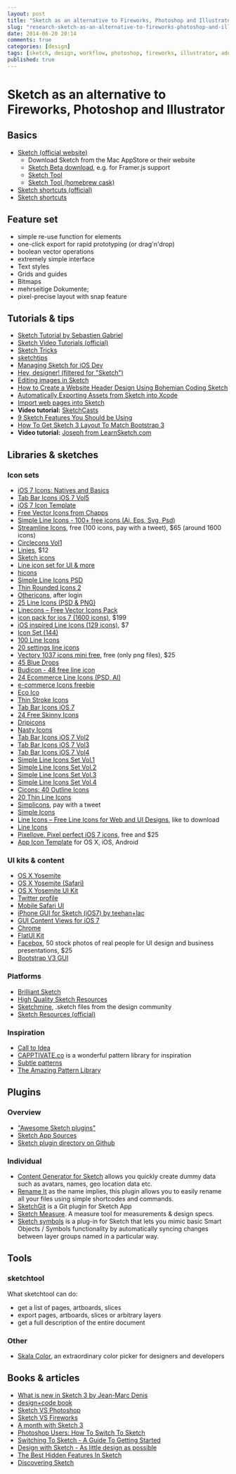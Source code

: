 ```yaml
---
layout: post
title: "Sketch as an alternative to Fireworks, Photoshop and Illustrator"
slug: "research-sketch-as-an-alternative-to-fireworks-photoshop-and-illustrator"
date: 2014-06-20 20:14
comments: true
categories: [design]
tags: [sketch, design, workflow, photoshop, fireworks, illustrator, adobe]
published: true
---
```


# Sketch as an alternative to Fireworks, Photoshop and Illustrator

## Basics

* [Sketch (official website)](http://bohemiancoding.com/sketch/)
  * Download Sketch from the Mac AppStore or their website
  * [Sketch Beta download](http://bohemiancoding.com/sketch/beta/), e.g. for Framer.js support
  * [Sketch Tool](http://bohemiancoders.tumblr.com/post/89354240665/making-a-toolchain-not-just-a-tool)
  * [Sketch Tool (homebrew cask)](https://github.com/caskroom/homebrew-cask/blob/master/Casks/sketch-tool.rb)
* [Sketch shortcuts (official)](http://bohemiancoding.com/sketch/support/documentation/15-shortcuts/)
* [Sketch shortcuts](http://sketchshortcuts.com)

## Feature set

* simple re-use function for elements
* one-click export for rapid prototyping (or drag'n'drop)
* boolean vector operations
* extremely simple interface
* Text styles
* Grids and guides
* Bitmaps
* mehrseitige Dokumente;
* pixel-precise layout with snap feature

## Tutorials & tips

* [Sketch Tutorial by Sebastien Gabriel](https://medium.com/@KounterB/sketch-tutorial_01-b76271a095e3)
* [Sketch Video Tutorials (official)](http://bohemiancoding.com/sketch/resources/video-tutorials/)
* [Sketch Tricks](http://sketchtricks.com)
* [sketchtips](http://www.sketchtips.info)
* [Managing Sketch for iOS Dev](https://medium.com/@tilllur/managing-sketch-for-ios-dev-8046d2eedc61)
* [Hey, designer! (filtered for "Sketch")](http://heydesigner.com/sketchapp/)
* [Editing images in Sketch](https://medium.com/@thisincludes/editing-images-in-sketch-d95dfa54cfc4)
* [How to Create a Website Header Design Using Bohemian Coding Sketch](http://medialoot.com/blog/how-to-create-a-website-header-design-using-bohemian-coding-sketch/)
* [Automatically Exporting Assets from Sketch into Xcode](http://mdznr.roon.io/automatically-exporting-assets-from-sketch-into-xcode)
* [Import web pages into Sketch](https://medium.com/@timur_carpeev/import-web-pages-into-sketch-6681ae0b118a)
* **Video tutorial:** [SketchCasts](http://www.sketchcasts.net)
* [9 Sketch Features You Should be Using](http://webdesign.tutsplus.com/tutorials/9-sketch-features-you-should-be-using--webdesign-18016)
* [How To Get Sketch 3 Layout To Match Bootstrap 3](http://christopherdbui.com/how-to-get-sketch-3-layout-to-match-bootstrap-3/)
* **Video tutorial:** [Joseph from LearnSketch.com](https://www.youtube.com/channel/UC4HSLwylN2gvbP5H5Swp4Cg)

## Libraries & sketches

### Icon sets

* [iOS 7 Icons: Natives and Basics](http://www.sketchappsources.com/free-source/281-ios7-icons-natives-and-basics.html)
* [Tab Bar Icons iOS 7 Vol5](http://www.pixeden.com/media-icons/tab-bar-icons-ios-7-vol5)
* [iOS 7 Icon Template](http://ios.robs.im)
* [Free Vector Icons from Chapps](https://dribbble.com/shots/1277721-Free-Vector-Icons-from-Chapps)
* [Simple Line Icons - 100+ free icons (Ai, Eps, Svg, Psd)](https://dribbble.com/shots/1344983-Simple-Line-Icons-100-free-icons-Ai-Eps-Svg-Psd)
* [Streamline Icons](http://www.streamlineicons.com), free (100 icons, pay with a tweet), $65 (around 1600 icons)
* [Circlecons Vol1](https://dribbble.com/shots/1379603-Circlecons-Vol1-Sketch-Download)
* [Linies](http://linies.uistore.io), $12
* [Sketch icons](https://dribbble.com/shots/1582227-Sketch-icons)
* [Line icon set for UI & more](https://www.behance.net/gallery/Line-icon-set-for-UI-more-Infinitely-scalable/10712283)
* [hicons](http://happytodesign.com/hicons/)
* [Simple Line Icons PSD](https://dribbble.com/shots/1411474-Simple-Line-Icons-PSD)
* [Thin Rounded Icons 2](https://dribbble.com/shots/1272019-Thin-Rounded-Icons-2)
* [Othericons](http://othericons.madebysource.com), after login
* [25 Line Icons (PSD & PNG)](http://www.graphicsfuel.com/2013/10/25-line-icons-psd-png/)
* [Linecons – Free Vector Icons Pack](http://designmodo.com/linecons-free/)
* [icon pack for ios 7 (1600 icons)](http://icons8.com/free-ios-7-icons-in-vector/), $199
* [iOS inspired Line Icons (129 icons)](http://jlane.co/ios7-icons/), $7
* [Icon Set (144)](https://dribbble.com/shots/1357137-Icon-Set-144)
* [100 Line Icons](http://www.elegantthemes.com/blog/freebie-of-the-week/free-line-style-icons)
* [20 settings line icons](http://freebiesbug.com/psd-freebies/20-settings-line-icons/)
* [Vectory 1037 icons mini free](http://www.icojam.com/blog/?p=589), free (only png files), $25
* [45 Blue Drops](https://dribbble.com/shots/1332726-45-Blue-Drops)
* [Budicon - 48 free line icon](https://dribbble.com/shots/1391290-Budicon-48-free-line-icon)
* [24 Ecommerce Line Icons (PSD, AI)](http://www.graphicsfuel.com/2013/12/24-ecommerce-line-icons-psd-ai/)
* [e-commerce Icons freebie](https://dribbble.com/shots/1335684-e-commerce-Icons-freebie)
* [Eco Ico](https://dribbble.com/shots/665585-Eco-Ico)
* [Thin Stroke Icons](https://dribbble.com/shots/1079999-Thin-Stroke-Icons)
* [Tab Bar Icons iOS 7](http://www.pixeden.com/media-icons/tab-bar-icons-ios-7)
* [24 Free Skinny Icons](https://dribbble.com/shots/1163804-24-Free-Skinny-Icons)
* [Dripicons](http://demo.amitjakhu.com/dripicons/)
* [Nasty Icons](http://www.nastyicons.com)
* [Tab Bar Icons iOS 7 Vol2](http://www.pixeden.com/media-icons/tab-bar-icons-ios-7-vol2)
* [Tab Bar Icons iOS 7 Vol3](http://www.pixeden.com/media-icons/tab-bar-icons-ios-7-vol3)
* [Tab Bar Icons iOS 7 Vol4](http://www.pixeden.com/media-icons/tab-bar-icons-ios-7-vol4)
* [Simple Line Icons Set Vol.1](http://graphicburger.com/simple-line-icons-set-vol-1/)
* [Simple Line Icons Set Vol.2](http://graphicburger.com/simple-line-icons-set-vol-2/)
* [Simple Line Icons Set Vol.3](http://graphicburger.com/simple-line-icons-set-vol-3/)
* [Simple Line Icons Set Vol.4](http://graphicburger.com/simple-line-icons-set-vol-4/)
* [Cicons: 40 Outline Icons](http://graphicburger.com/cicons-40-outline-icons/)
* [20 Thin Line Icons](http://www.bestpsdfreebies.com/freebie/20-thin-line-icons/)
* [Simplicons](https://dribbble.com/shots/882802-Simple-Icon-Set-Free-Download), pay with a tweet
* [Simple Icons](http://365psd.com/day/4-219/)
* [Line Icons – Free Line Icons for Web and UI Designs](http://www.cssauthor.com/free-line-icons-for-web-and-ui-designs/), like to download
* [Line Icons](http://365psd.com/day/4-179/)
* [Pixellove. Pixel perfect iOS 7 icons](http://pixellove.com), free and $25
* [App Icon Template](http://appicontemplate.com/) for OS X, iOS, Android

### UI kits & content

* [OS X Yosemite](https://dribbble.com/shots/1582874-Yosemite-for-Sketch)
* [OS X Yosemite (Safari)](https://dribbble.com/shots/1580979-Safari-OS-X-Yosemite-Sketch-File)
* [OS X Yosemite UI Kit](http://yosemiteui.com/)
* [Twitter profile](https://dribbble.com/shots/1521412-Twitter-profile-Sketch-3-template)
* [Mobile Safari UI](http://www.sketchappsources.com/free-source/574-mobile-safari-browser-sketch-freebie.html)
* [iPhone GUI for Sketch (iOS7) by teehan+lac](http://www.teehanlax.com/tools/iphone-sketch-app/)
* [GUI Content Views for iOS 7](https://dribbble.com/shots/1339289-Free-Fully-Editable-GUI-Content-Views-for-iOS-7)
* [Chrome](https://dribbble.com/shots/1512069-Chrome-Freebie-Sketch)
* [FlatUI Kit](http://www.sketchgems.com/gems/flat-ui-kit-sketch/)
* [Facebox](http://facebox.io/), 50 stock photos of real people for UI design and business presentations, $25
* [Bootstrap V3 GUI](http://www.sketchappsources.com/free-source/457-bootstrap-v3-gui.html)

### Platforms

* [Brilliant Sketch](http://brilliantsketch.com)
* [High Quality Sketch Resources](http://sketchresources.com)
* [Sketchmine](http://sketchmine.co), .sketch files from the design community
* [Sketch Resources (official)](http://bohemiancoding.com/sketch/resources/)

### Inspiration

* [Call to Idea](http://calltoidea.com)
* [CAPPTIVATE.co](http://capptivate.co) is a wonderful pattern library for inspiration
* [Subtle patterns](http://subtlepatterns.com/)
* [The Amazing Pattern Library](http://thepatternlibrary.com)

## Plugins

### Overview

* ["Awesome Sketch plugins"](http://awesome-sket.ch)
* [Sketch App Sources](http://www.sketchappsources.com)
* [Sketch plugin directory on Github](https://github.com/sketchplugins/plugin-directory)

### Individual

* [Content Generator for Sketch](https://github.com/timuric/Content-generator-sketch-plugin) allows you quickly create dummy data such as avatars, names, geo location data etc.
* [Rename It](https://github.com/rodi01/RenameIt) as the name implies, this plugin allows you to easily rename all your files using simple shortcodes and commands.
* [SketchGit](https://github.com/almonk/SketchGit) is a Git plugin for Sketch App
* [Sketch Measure](https://github.com/utom/sketch-measure). A measure tool for measurements & design specs.
* [Sketch symbols](https://github.com/tisho/sketch-plugins/tree/master/Symbols) is a plug-in for Sketch that lets you mimic basic Smart Objects / Symbols functionality by automatically syncing changes between layer groups named in a particular way.

## Tools

### sketchtool

What sketchtool can do:

* get a list of pages, artboards, slices
* export pages, artboards, slices or arbitrary layers
* get a full description of the entire document



### Other

* [Skala Color](http://bjango.com/mac/skalacolor/), an extraordinary color picker for designers and developers

## Books & articles

* [What is new in Sketch 3 by Jean-Marc Denis](https://medium.com/@jm_denis/what-is-new-in-sketch-3-4b92d8b25f3)
* [design+code book](http://designcode.io)
* [Sketch VS Photoshop](http://blog.mengto.com/sketch-vs-photoshop/)
* [Sketch VS Fireworks](http://blog.mengto.com/sketch-vs-fireworks/)
* [A month with Sketch 3](https://medium.com/@KounterB/a-month-with-sketch-3-68c443fe5041)
* [Photoshop Users: How To Switch To Sketch](http://blog.mengto.com/photoshop-users-how-to-switch-to-sketch/)
* [Switching To Sketch - A Guide To Getting Started](http://medialoot.com/blog/sketch-for-beginners-a-complete-getting-started-toolbox/)
* [Design with Sketch - As little design as possible](https://medium.com/design-with-sketch/92608a88c103)
* [The Best Hidden Features In Sketch](http://blog.mengto.com/the-best-hidden-features-in-sketch/)
* [Discovering Sketch](https://medium.com/@jm_denis/discovering-sketch-25545f6cb161)